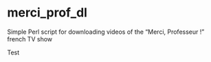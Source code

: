 merci_prof_dl
=============

Simple Perl script for downloading videos of the “Merci, Professeur !” french TV show

Test